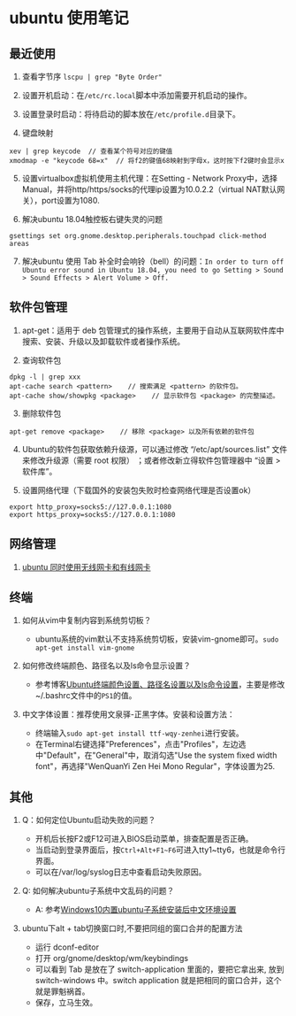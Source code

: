 # ubuntu 使用笔记

## 最近使用

1. 查看字节序 `lscpu | grep "Byte Order"`

2. 设置开机启动：在`/etc/rc.local`脚本中添加需要开机启动的操作。

3. 设置登录时启动：将待启动的脚本放在`/etc/profile.d`目录下。

4. 键盘映射
```
xev | grep keycode  // 查看某个符号对应的键值
xmodmap -e "keycode 68=x"  // 将f2的键值68映射到字母x，这时按下f2键时会显示x
```

5. 设置virtualbox虚拟机使用主机代理：在Setting - Network Proxy中，选择Manual，并将http/https/socks的代理ip设置为10.0.2.2（virtual NAT默认网关），port设置为1080.

6. 解决ubuntu 18.04触控板右键失灵的问题
```
gsettings set org.gnome.desktop.peripherals.touchpad click-method areas
```

7. 解决ubuntu 使用 Tab 补全时会响铃（bell）的问题：`In order to turn off Ubuntu error sound in Ubuntu 18.04, you need to go Setting > Sound > Sound Effects > Alert Volume > Off.`

## 软件包管理

1. apt-get：适用于 deb 包管理式的操作系统，主要用于自动从互联网软件库中搜索、安装、升级以及卸载软件或者操作系统。

2. 查询软件包
```
dpkg -l | grep xxx
apt-cache search <pattern>    // 搜索满足 <pattern> 的软件包。
apt-cache show/showpkg <package>    // 显示软件包 <package> 的完整描述。
```

3. 删除软件包
```
apt-get remove <package>    // 移除 <package> 以及所有依赖的软件包
```

4. Ubuntu的软件包获取依赖升级源，可以通过修改 “/etc/apt/sources.list” 文件来修改升级源（需要 root 权限） ；或者修改新立得软件包管理器中 “设置 > 软件库”。

5. 设置网络代理（下载国外的安装包失败时检查网络代理是否设置ok）
```
export http_proxy=socks5://127.0.0.1:1080
export https_proxy=socks5://127.0.0.1:1080
```

## 网络管理

1. [ubuntu 同时使用无线网卡和有线网卡](https://blog.csdn.net/huohongpeng/article/details/78608671)

## 终端

1. 如何从vim中复制内容到系统剪切板？
    - ubuntu系统的vim默认不支持系统剪切板，安装vim-gnome即可。`sudo apt-get install vim-gnome`

2. 如何修改终端颜色、路径名以及ls命令显示设置？
    - 参考博客[Ubuntu终端颜色设置、路径名设置以及ls命令设置](http://blog.sina.com.cn/s/blog_65a8ab5d0101g6cf.html)，主要是修改\~/.bashrc文件中的`PS1`的值。

3. 中文字体设置：推荐使用文泉驿-正黑字体。安装和设置方法：
    - 终端输入`sudo apt-get install ttf-wqy-zenhei`进行安装。
    - 在Terminal右键选择"Preferences"，点击"Profiles"，左边选中"Default"，在"General"中，取消勾选"Use the system fixed width font"，再选择"WenQuanYi Zen Hei Mono Regular"，字体设置为25.

## 其他

1. Q：如何定位Ubuntu启动失败的问题？
    - 开机后长按F2或F12可进入BIOS启动菜单，排查配置是否正确。
    - 当启动到登录界面后，按`Ctrl+Alt+F1~F6`可进入tty1~tty6，也就是命令行界面。
    - 可以在/var/log/syslog日志中查看启动失败原因。

2. Q: 如何解决ubuntu子系统中文乱码的问题？
    - A: 参考[Windows10内置ubuntu子系统安装后中文环境设置](https://blog.csdn.net/KERTORP/article/details/80102143)

3. ubuntu下alt + tab切换窗口时,不要把同组的窗口合并的配置方法
    - 运行 dconf-editor 
    - 打开 org/gnome/desktop/wm/keybindings
    - 可以看到 <alt> Tab 是放在了 switch-application 里面的，要把它拿出来, 放到 switch-windows 中。switch application 就是把相同的窗口合并，这个就是罪魁祸首。
    - 保存，立马生效。
